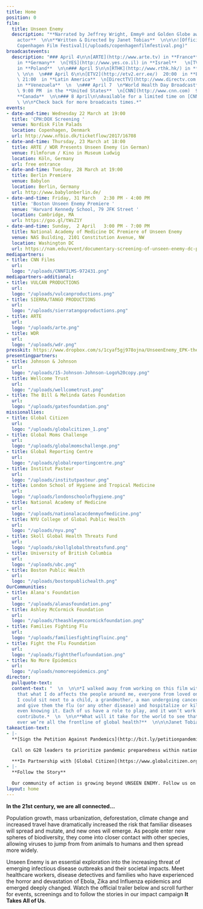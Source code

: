 ```yaml
---
title: Home
position: 0
film:
  title: Unseen Enemy
  description: "**Narrated by Jeffrey Wright, Emmy® and Golden Globe award-winning
    actor**  \n\n**Written & Directed by Janet Tobias**  \n\n\n![Official Selection:
    Copenhagen Film Festival](/uploads/copenhagenfilmfestival.png)"
broadcastevents:
  description: "### April 4\n\n[ARTE](http://www.arte.tv) in **France**  \n[ARTE](http://www.wdr.de)
    in **Germany**  \n[YES](http://www.yes.co.il) in **Israel**   \n[TVN](http://www.tvn.pl/)
    in **Poland**  \n\n### April 5\n\n[RTHK](http://www.rthk.hk/) in **Hong Kong**
    \ \n\n  \n### April 6\n\n[ETV2](http://etv2.err.ee/)  20:00  in **Estonia**  \n[DirectTV](http://www.directvla.com/)
    \ 21:00  in **Latin America**  \n[DirectTV](http://www.directv.com.ve/)  22:00
    in **Venezuela**  \n  \n### April 7  \n*World Health Day Broadcast*  \n[CNN](http://www.cnn.com)
    \ 9:00 PM  in the **United States**  \n[CNN](http://www.cnn.com)  9:00 PM  in
    **Canada**  \n\n### 8 April\n\nAvailable for a limited time on [CNN.com/go  ](http://www.cnn.com/go)
    \ \n\n*Check back for more broadcasts times.*"
events:
- date-and-time: Wednesday 22 March at 19:00
  title: 'CPH:DOX Screening '
  venue: Nordisk Film Palads
  location: Copenhagen, Denmark
  url: http://www.nfbio.dk/ticketflow/2017/16708
- date-and-time: Thursday, 23 March at 18:00
  title: ARTE / WDR Presents Unseen Enemy (in German)
  venue: Filmforum / Kino in Museum Ludwig
  location: Köln, Germany
  url: free entrance
- date-and-time: Tuesday, 28 March at 19:00
  title: Berlin Premiere
  venue: Babylon
  location: Berlin, Germany
  url: http://www.babylonberlin.de/
- date-and-time: Friday, 31 March   2:30 PM - 4:00 PM
  title: 'Boston Unseen Enemy Premiere '
  venue: 'Harvard Kennedy School, 79 JFK Street '
  location: Cambridge, MA
  url: https://goo.gl/tWsZ1Y
- date-and-time: Sunday,  2 April   3:00 PM - 7:00 PM
  title: National Academy of Medicine DC Premiere of Unseen Enemy
  venue: NAS Building, 2101 Constitution Avenue, NW
  location: Washington DC
  url: https://nam.edu/event/documentary-screening-of-unseen-enemy-dc-premiere/
mediapartners:
- title: CNN Films
  url: 
  logo: "/uploads/CNNFILMS-972431.png"
mediapartners-additional:
- title: VULCAN PRODUCTIONS
  url: 
  logo: "/uploads/vulcanproductions.png"
- title: SIERRA/TANGO PRODUCTIONS
  url: 
  logo: "/uploads/sierratangoproductions.png"
- title: ARTE
  url: 
  logo: "/uploads/arte.png"
- title: WDR
  url: 
  logo: "/uploads/wdr.png"
presskit: https://www.dropbox.com/s/1cyaf5gj978ojna/UnseenEnemy_EPK-theatrical_VF.pdf?dl=0
presentingpartners:
- title: Johnson & Johnson
  url: 
  logo: "/uploads/15-Johnson-Johnson-Logo%20copy.png"
- title: Wellcome Trust
  url: 
  logo: "/uploads/wellcometrust.png"
- title: The Bill & Melinda Gates Foundation
  url: 
  logo: "/uploads/gatesfoundation.png"
missionallies:
- title: Global Citizen
  url: 
  logo: "/uploads/globalcitizen_1.png"
- title: Global Moms Challenge
  url: 
  logo: "/uploads/globalmomschallenge.png"
- title: Global Reporting Centre
  url: 
  logo: "/uploads/globalreportingcentre.png"
- title: Institut Pasteur
  url: 
  logo: "/uploads/institutpasteur.png"
- title: London School of Hygiene and Tropical Medicine
  url: 
  logo: "/uploads/londonschoolofhygiene.png"
- title: National Academy of Medicine
  url: 
  logo: "/uploads/nationalacacdenmyofmedicine.png"
- title: NYU College of Global Public Health
  url: 
  logo: "/uploads/nyu.png"
- title: Skoll Global Health Threats Fund
  url: 
  logo: "/uploads/skollglobalthreatsfund.png"
- title: University of British Columbia
  url: 
  logo: "/uploads/ubc.png"
- title: Boston Public Health
  url: 
  logo: "/uploads/bostonpublichealth.png"
OurCommunities:
- title: Alana's Foundation
  url: 
  logo: "/uploads/alanasfoundation.png"
- title: Ashley McCormick Foundation
  url: 
  logo: "/uploads/theashleymccormickfoundation.png"
- title: Families Fighting Flu
  url: 
  logo: "/uploads/familiesfightingfluinc.png"
- title: Fight the Flu Foundation
  url: 
  logo: "/uploads/fighttheflufoundation.png"
- title: No More Epidemics
  url: 
  logo: "/uploads/nomoreepidemics.png"
director:
  pullquote-text: 
  content-text: "  \n  \n\n*I walked away from working on this film with a deep understanding
    that what I do affects the people around me, everyone from loved ones to passers-by.
    I could sit next to a child, a grandmother, a man undergoing cancer treatment
    and give them the flu (or any other disease) and hospitalize or kill them without
    even knowing it. Each of us have a role to play, and it won’t work unless we all
    contribute.*  \n  \n\n**What will it take for the world to see that now more than
    ever we’re all the frontline of global health?**  \n\n\nJanet Tobias, Director"
takeaction-text:
- |-
  **[Sign the Petition Against Pandemics](http://bit.ly/petitionpandemics)**

  Call on G20 leaders to prioritize pandemic preparedness within national budgets and ensure that our collective global health security is a priority on the G20 agenda this July 2017.

  ***In Partnership with [Global Citizen](https://www.globalcitizen.org/)***
- |-
  **Follow the Story**

  Our community of action is growing beyond UNSEEN ENEMY. Follow us on [Facebook](http://www.facebook.com/takesallofus), [Instagram](www.instagram.com/ittakesallofus) and [Twitter](twitter.com/ittakesallofus) for behind the scenes footage, follow-up stories, new information, campaign events and calls to action that all support the global fight against emerging infectious diseases.
layout: home
---
```


**In the 21st century, we are all connected...**  

Population growth, mass urbanization, deforestation, climate change and increased travel have dramatically increased the risk that familiar diseases will spread and mutate, and new ones will emerge. As people enter new spheres of biodiversity, they come into closer contact with other species, allowing viruses to jump from from animals to humans and then spread more widely.

Unseen Enemy is an essential exploration into the increasing threat of emerging infectious disease outbreaks and their societal impacts. Meet healthcare workers, disease detectives and families who have experienced the horror and devastation of Ebola, Zika and Influenza epidemics and emerged deeply changed. Watch the official trailer below and scroll further for events, screenings and to follow the stories in our impact campaign **It Takes All of Us**.